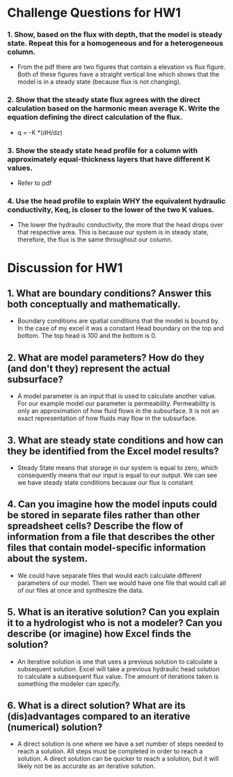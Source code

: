 # Challenge Questions for HW1

### 1. Show, based on the flux with depth, that the model is steady state. Repeat this for a homogeneous and for a heterogeneous column.
- From the pdf there are two figures that contain a elevation vs flux figure. Both of these figures have a straight vertical line which shows that the model is in a steady state (because flux is not changing). 

### 2. Show that the steady state flux agrees with the direct calculation based on the harmonic mean average K. Write the equation defining the direct calculation of the flux.
* q = -K *(dH/dz)

### 3. Show the steady state head profile for a column with approximately equal-thickness layers that have different K values.
* Refer to pdf

### 4. Use the head profile to explain WHY the equivalent hydraulic conductivity, Keq, is closer to the lower of the two K values.
* The lower the hydraulic conductivity, the more that the head drops over that respective area. This is because our system is in steady state, therefore, the flux is the same throughout our column. 
# Discussion for HW1

## 1. What are boundary conditions? Answer this both conceptually and mathematically.
* Boundary conditions are spatial conditions that the model is bound by. In the case of my excel it was a constant Head boundary on the top and bottom. The top head is 100 and the bottom is 0. 
## 2. What are model parameters? How do they (and don't they) represent the actual subsurface?
  * A model parameter is an input that is used to calculate another value. For our example model our parameter is permeability. Permeability is only an approximation of how fluid flows in the subsurface. It is not an exact representation of how fluids may flow in the subsurface. 
  
## 3. What are steady state conditions and how can they be identified from the Excel model results?

* Steady State means that storage in our system is equal to zero, which consequently means that our input is equal to our output. We can see we have steady state conditions because our flux is constant


## 4. Can you imagine how the model inputs could be stored in separate files rather than other spreadsheet cells? Describe the flow of information from a file that describes the other files that contain model-specific information about the system.
* We could have separate files that would each calculate different parameters of our model. Then we would have one file that would call all of our files at once and synthesize the data. 
  
## 5. What is an iterative solution? Can you explain it to a hydrologist who is not a modeler? Can you describe (or imagine) how Excel finds the solution?
* An iterative solution is one that uses a previous solution to calculate a subsequent solution. Excel will take a previous hydraulic head solution to calculate a subsequent flux value. The amount of iterations taken is something the modeler can specify.

## 6. What is a direct solution? What are its (dis)advantages compared to an iterative (numerical) solution?
 *  A direct solution is one where we have a set number of steps needed to reach a solution. All steps must be completed in order to reach a solution. A direct solution can be quicker to reach a solution, but it will likely not be as accurate as an iterative solution. 